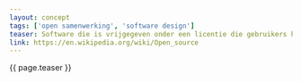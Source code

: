 ```yaml
---
layout: concept
tags: ['open samenwerking', 'software design']
teaser: Software die is vrijgegeven onder een licentie die gebruikers het recht geeft om de broncode te bestuderen, aan te passen, te verspreiden en vrij te gebruiken.
link: https://en.wikipedia.org/wiki/Open_source
---
```

{{ page.teaser }}